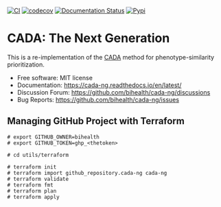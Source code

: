 [![CI](https://github.com/bihealth/cada-ng/actions/workflows/main.yml/badge.svg?branch=main)](https://github.com/bihealth/cada-ng/actions/workflows/main.yml)
[![codecov](https://codecov.io/gh/bihealth/cada-ng/graph/badge.svg?token=HIBwaG4eYM)](https://codecov.io/gh/bihealth/cada-ng)
[![Documentation Status](https://readthedocs.org/projects/cada-ng/badge/?version=latest)](https://cada-ng.readthedocs.io/en/latest/?badge=latest)
[![Pypi](https://img.shields.io/pypi/pyversions/cada-ng.svg)](https://pypi.org/project/cada-ng)

# CADA: The Next Generation

This is a re-implementation of the [CADA](https://github.com/Chengyao-Peng/CADA) method for phenotype-similarity prioritization.

- Free software: MIT license
- Documentation: https://cada-ng.readthedocs.io/en/latest/
- Discussion Forum: https://github.com/bihealth/cada-ng/discussions
- Bug Reports: https://github.com/bihealth/cada-ng/issues


## Managing GitHub Project with Terraform

```
# export GITHUB_OWNER=bihealth
# export GITHUB_TOKEN=ghp_<thetoken>

# cd utils/terraform

# terraform init
# terraform import github_repository.cada-ng cada-ng
# terraform validate
# terraform fmt
# terraform plan
# terraform apply
```
